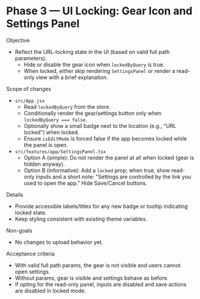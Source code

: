 # Phase 3 — UI Locking: Gear Icon and Settings Panel

Objective
- Reflect the URL-locking state in the UI (based on valid full path parameters).
  - Hide or disable the gear icon when `lockedByQuery` is true.
  - When locked, either skip rendering `SettingsPanel` or render a read-only view with a brief explanation.

Scope of changes
- `src/App.jsx`
  - Read `lockedByQuery` from the store.
  - Conditionally render the gear/settings button only when `lockedByQuery === false`.
  - Optionally show a small badge next to the location (e.g., "URL locked") when locked.
  - Ensure `isEditMode` is forced false if the app becomes locked while the panel is open.
- `src/features/app/SettingsPanel.tsx`
  - Option A (simple): Do not render the panel at all when locked (gear is hidden anyway).
  - Option B (informative): Add a `locked` prop; when true, show read-only inputs and a short note: "Settings are controlled by the link you used to open the app." Hide Save/Cancel buttons.

Details
- Provide accessible labels/titles for any new badge or tooltip indicating locked state.
- Keep styling consistent with existing theme variables.

Non-goals
- No changes to upload behavior yet.

Acceptance criteria
- With valid full path params, the gear is not visible and users cannot open settings.
- Without params, gear is visible and settings behave as before.
- If opting for the read-only panel, inputs are disabled and save actions are disabled in locked mode.
